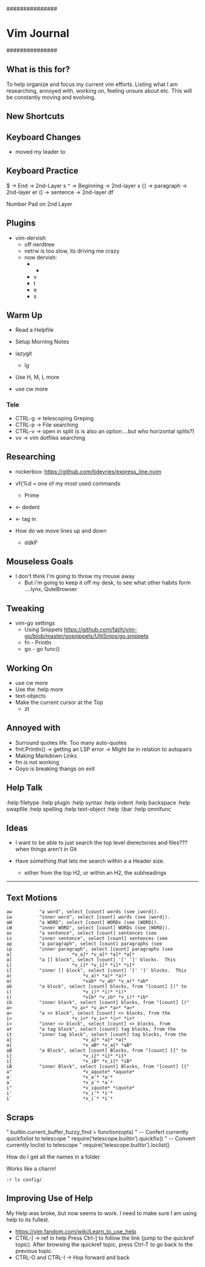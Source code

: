 ###############
# Vim Journal #
###############

## What is this for?

To help organize and focus my current vim efforts.
Listing what I am researching, annoyed with, working on, feeling unsure about etc.
This will be constantly moving and evolving.

## New Shortcuts

## Keyboard Changes

- moved my leader to <Space>

## Keyboard Practice

$  -> End       -> 2nd-Layer s
^  -> Beginning -> 2nd-layer x
{} -> paragraph -> 2nd-layer er
() -> sentence  -> 2nd-layer df

Number Pad on 2nd Layer

## Plugins

- vim-dervish
  - off nerdtree
  - netrw is too slow, its driving me crazy
  - now dervish:
    - -
    - v
    - t
    - e
    - s

## Warm Up

- Read a Helpfile

- Setup Morning Notes

- lazygit
  - lg

- Use H, M, L more

- use cw more


### Tele

- CTRL-g -> telescoping Greping
- CTRL-p -> File searching
- CTRL-v -> open in split (s is also an option....but who horizontal splits?)
- <leader>vv -> vim dotfiles searching

## Researching

- rockerboo: https://github.com/tjdevries/express_line.nvim

- vf{%d = one of my most used commands
  - Prime
- <c-d> <- dedent
- <d-t> <- tag in

- How do we move lines up and down
  - ddkP

## Mouseless Goals

- I don't think I'm going to throw my mouse away
  - But i'm going to keep it off my desk,
    to see what other habits form
    ....lynx, QuteBrowser

## Tweaking

- vim-go settings
  - Using Snippets
  https://github.com/fatih/vim-go/blob/master/gosnippets/UltiSnips/go.snippets
  - fn - Println
  - go - go func()


## Working On

- use cw more
- Use the :help more
- text-objects
- Make the current cursor at the Top
  - zt

## Annoyed with

- Surround quotes life. Too many auto-quotes
- fmt.Println()
  -> getting an LSP error
  -> Might be in relation to autopairs
- Making Markdown Links
- fm is not working
- Goyo is breaking thangs on exit


## Help Talk

:help filetype
:help plugin
:help syntax
:help indent
:help backspace
:help swapfile
:help spelling
:help text-object
:help :\bar
:help omnifunc


## Ideas

- I want to be able to just search the top level dierectories and files???
  when things aren't in Git

- Have something that lets me search within a a Header size.
  - either from the top H2,
    or within an H2, the subheadings

---

## Text Motions

```
aw			"a word", select [count] words (see |word|).
iw			"inner word", select [count] words (see |word|).
aW			"a WORD", select [count] WORDs (see |WORD|).
iW			"inner WORD", select [count] WORDs (see |WORD|).
as			"a sentence", select [count] sentences (see
is			"inner sentence", select [count] sentences (see
ap			"a paragraph", select [count] paragraphs (see
ip			"inner paragraph", select [count] paragraphs (see
a]						*v_a]* *v_a[* *a]* *a[*
a[			"a [] block", select [count] '[' ']' blocks.  This
i]						*v_i]* *v_i[* *i]* *i[*
i[			"inner [] block", select [count] '[' ']' blocks.  This
a)							*v_a)* *a)* *a(*
a(							*vab* *v_ab* *v_a(* *ab*
ab			"a block", select [count] blocks, from "[count] [(" to
i)							*v_i)* *i)* *i(*
i(							*vib* *v_ib* *v_i(* *ib*
ib			"inner block", select [count] blocks, from "[count] [("
a>						*v_a>* *v_a<* *a>* *a<*
a<			"a <> block", select [count] <> blocks, from the
i>						*v_i>* *v_i<* *i>* *i<*
i<			"inner <> block", select [count] <> blocks, from
at			"a tag block", select [count] tag blocks, from the
it			"inner tag block", select [count] tag blocks, from the
a}							*v_a}* *a}* *a{*
a{							*v_aB* *v_a{* *aB*
aB			"a Block", select [count] Blocks, from "[count] [{" to
i}							*v_i}* *i}* *i{*
i{							*v_iB* *v_i{* *iB*
iB			"inner Block", select [count] Blocks, from "[count] [{"
a"							*v_aquote* *aquote*
a'							*v_a'* *a'*
a`							*v_a`* *a`*
i"							*v_iquote* *iquote*
i'							*v_i'* *i'*
i`							*v_i`* *i`*
```

## Scraps

" builtin.current_buffer_fuzzy_find = function(opts)
" -- Confert currently quickfixlist to telescope
" require('telescope.builtin').quickfix()
" -- Convert currently loclist to telescope
" require('telescope.builtin').loclist()

How do I get all the names in a folder

Works like a charm!
```
:r ls config/
```

## Improving Use of Help

My Help was broke, but now seems to work.
I need to make sure I am using help to its fullest.

- https://vim.fandom.com/wiki/Learn_to_use_help
- CTRL-] -> ref in help
  Press Ctrl-] to follow the link (jump to the quickref topic).
  After browsing the quickref topic, press Ctrl-T to go back to the previous topic.
- CTRL-O and CTRL-I -> Hop forward and back
